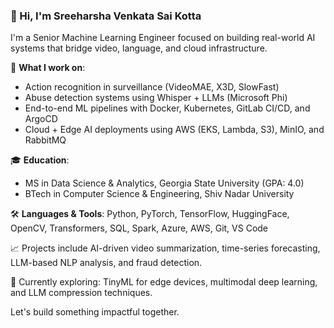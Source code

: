 ### 👋 Hi, I'm Sreeharsha Venkata Sai Kotta

I'm a Senior Machine Learning Engineer focused on building real-world AI systems that bridge video, language, and cloud infrastructure.

🚀 **What I work on**:
- Action recognition in surveillance (VideoMAE, X3D, SlowFast)
- Abuse detection systems using Whisper + LLMs (Microsoft Phi)
- End-to-end ML pipelines with Docker, Kubernetes, GitLab CI/CD, and ArgoCD
- Cloud + Edge AI deployments using AWS (EKS, Lambda, S3), MinIO, and RabbitMQ

🎓 **Education**:
- MS in Data Science & Analytics, Georgia State University (GPA: 4.0)
- BTech in Computer Science & Engineering, Shiv Nadar University

🛠️ **Languages & Tools**: Python, PyTorch, TensorFlow, HuggingFace, OpenCV, Transformers, SQL, Spark, Azure, AWS, Git, VS Code

📈 Projects include AI-driven video summarization, time-series forecasting, LLM-based NLP analysis, and fraud detection.

🌱 Currently exploring: TinyML for edge devices, multimodal deep learning, and LLM compression techniques.

Let's build something impactful together.
